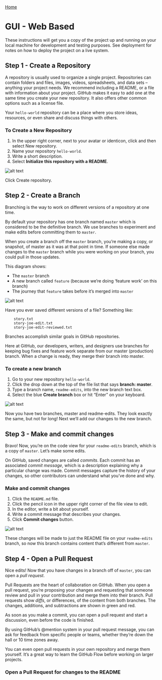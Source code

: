 [Home](README.md)
# GUI - Web Based

These instructions will get you a copy of the project up and running on your local machine for development and testing purposes. See deployment for notes on how to deploy the project on a live system.

## Step 1 - Create a Repository

A repository is usually used to organize a single project. Repositories can contain folders and files, images, videos, spreadsheets, and data sets – anything your project needs. We recommend including a README, or a file with information about your project. GitHub makes it easy to add one at the same time you create your new repository. It also offers other common options such as a license file.

Your `hello-world` repository can be a place where you store ideas, resources, or even share and discuss things with others.

### To Create a New Repository

1. In the upper right corner, next to your avatar or identicon, click and then select New repository.
2. Name your repository `hello-world`.
3. Write a short description.
4. Select **Initialize this repository with a README**.

![alt text][initialise]

Click Create repository.

## Step 2 - Create a Branch

Branching is the way to work on different versions of a repository at one time.

By default your repository has one branch named `master` which is considered to be the definitive branch. We use branches to experiment and make edits before committing them to `master`.

When you create a branch off the `master` branch, you’re making a copy, or snapshot, of master as it was at that point in time. If someone else made changes to the `master` branch while you were working on your branch, you could pull in those updates.

This diagram shows:
* The `master` branch
* A new branch called `feature` (because we’re doing ‘feature work’ on this branch)
* The journey that `feature` takes before it’s merged into `master`

![alt text][branches]

Have you ever saved different versions of a file? Something like:
```
    story.txt
    story-joe-edit.txt
    story-joe-edit-reviewed.txt
```
Branches accomplish similar goals in GitHub repositories.

Here at GitHub, our developers, writers, and designers use branches for keeping bug fixes and feature work separate from our master (production) branch. When a change is ready, they merge their branch into master.

### To create a new branch

1. Go to your new repository `hello-world`.
2. Click the drop down at the top of the file list that says **branch: master**.
3. Type a branch name, `readme-edits`, into the new branch text box.
4. Select the blue **Create branch** box or hit “Enter” on your keyboard.

![alt text](https://guides.github.com/activities/hello-world/readme-edits.gif "")

Now you have two branches, master and readme-edits. They look exactly the same, but not for long! Next we’ll add our changes to the new branch.

## Step 3 - Make and commit changes

Bravo! Now, you’re on the code view for your `readme-edits` branch, which is a copy of `master`. Let’s make some edits.

On GitHub, saved changes are called *commits*. Each commit has an associated *commit message*, which is a description explaining why a particular change was made. Commit messages capture the history of your changes, so other contributors can understand what you’ve done and why.

### Make and commit changes

1. Click the `README.md` file.
2. Click the pencil icon in the upper right corner of the file view to edit.
3. In the editor, write a bit about yourself.
4. Write a commit message that describes your changes.
5. Click **Commit changes** button.

![alt text](https://guides.github.com/activities/hello-world/commit.png "")

These changes will be made to just the README file on your `readme-edits` branch, so now this branch contains content that’s different from `master`.

## Step 4 - Open a Pull Request

Nice edits! Now that you have changes in a branch off of `master`, you can open a *pull request*.

Pull Requests are the heart of collaboration on GitHub. When you open a pull request, you’re proposing your changes and requesting that someone review and pull in your contribution and merge them into their branch. Pull requests show *diffs*, or differences, of the content from both branches. The changes, additions, and subtractions are shown in green and red.

As soon as you make a commit, you can open a pull request and start a discussion, even before the code is finished.

By using GitHub’s @mention system in your pull request message, you can ask for feedback from specific people or teams, whether they’re down the hall or 10 time zones away.

You can even open pull requests in your own repository and merge them yourself. It’s a great way to learn the GitHub Flow before working on larger projects.

### Open a Pull Request for changes to the README



[branches]: https://guides.github.com/activities/hello-world/branching.png "Master Branch"
[initialise]: https://guides.github.com/activities/hello-world/create-new-repo.png "Initialise Repository"
